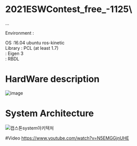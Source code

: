 # 2021ESWContest_free_-1125\
...


Environment : 

OS :16.04 ubuntu ros-kinetic \
Library  : PCL (at least 1.7) \
         : Eigen 3 \
         : RBDL 


# HardWare description

![image](https://user-images.githubusercontent.com/54099930/119696928-a6e93e00-be8a-11eb-8d6f-a5718f0b79e7.png)

# System Architecture
![캡스톤system아키텍처](https://user-images.githubusercontent.com/56678537/127337551-48a3376a-aa68-468e-8f15-83222c9371f0.jpg)

#Video
https://www.youtube.com/watch?v=N5EMGGjnUHE
